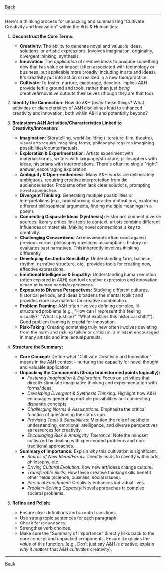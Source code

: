 [Back](README.md)

---

Here's a thinking process for unpacking and summarizing "Cultivate Creativity and Innovation" within the Arts & Humanities:

1.  **Deconstruct the Core Terms:**
    *   **Creativity:** The ability to generate novel and valuable ideas, solutions, or artistic expressions. Involves imagination, originality, divergent thinking, synthesis.
    *   **Innovation:** The *application* of creative ideas to produce something new that has value or impact (often associated with technology or business, but applicable more broadly, including in arts and ideas). It's creativity put into action or realized in a new form/practice.
    *   **Cultivate:** To foster, nurture, encourage, develop. Implies A&H provide fertile ground and tools, rather than just *being* creative/innovative outputs themselves (though they are that too).

2.  **Identify the Connection:** How do A&H *foster* these things? What activities or characteristics of A&H disciplines lead to enhanced creativity and innovation, both within A&H and potentially beyond?

3.  **Brainstorm A&H Activities/Characteristics Linked to Creativity/Innovation:**
    *   **Imagination:** Storytelling, world-building (literature, film, theatre), visual arts require imagining forms, philosophy requires imagining possibilities/counterfactuals.
    *   **Exploration & Experimentation:** Artists experiment with materials/forms, writers with language/structure, philosophers with ideas, historians with interpretations. There's often no single "right" answer, encouraging exploration.
    *   **Ambiguity & Open-endedness:** Many A&H works are deliberately ambiguous, requiring creative interpretation from the audience/reader. Problems often lack clear solutions, prompting novel approaches.
    *   **Divergent Thinking:** Generating multiple possibilities or interpretations (e.g., brainstorming character motivations, exploring different philosophical arguments, finding multiple meanings in a poem).
    *   **Connecting Disparate Ideas (Synthesis):** Historians connect diverse sources, literary critics link texts to context, artists combine different influences or materials. Making novel connections is key to creativity.
    *   **Challenging Conventions:** Art movements often react against previous norms; philosophy questions assumptions; history re-evaluates past narratives. This inherently involves thinking differently.
    *   **Developing Aesthetic Sensibility:** Understanding form, balance, rhythm, narrative structure, etc., provides tools for creating new, effective expressions.
    *   **Emotional Intelligence & Empathy:** Understanding human emotion (often explored in A&H) can fuel creative expression and innovation aimed at human needs/experiences.
    *   **Exposure to Diverse Perspectives:** Studying different cultures, historical periods, and ideas broadens the mental toolkit and provides more raw material for creative combination.
    *   **Problem Framing:** A&H often involves defining complex, ill-structured problems (e.g., "How can I represent this feeling visually?" "What is justice?" "What explains this historical shift?"). Good problem framing is crucial for innovation.
    *   **Risk-Taking:** Creating something truly new often involves deviating from the norm and risking failure or criticism, a mindset encouraged in many artistic and intellectual pursuits.

4.  **Structure the Summary:**
    *   **Core Concept:** Define what "Cultivate Creativity and Innovation" means in the A&H context – nurturing the capacity for novel thought and valuable application.
    *   **Unpacking the Components (Group brainstormed points logically):**
        *   *Fostering Imagination & Exploration:* Focus on activities that directly stimulate imaginative thinking and experimentation with forms/ideas.
        *   *Developing Divergent & Synthesis Thinking:* Highlight how A&H encourages generating multiple possibilities and connecting disparate concepts.
        *   *Challenging Norms & Assumptions:* Emphasize the critical function of questioning the status quo.
        *   *Providing Tools & Sensibilities:* Mention the role of aesthetic understanding, emotional intelligence, and diverse perspectives as resources for creativity.
        *   *Encouraging Risk & Ambiguity Tolerance:* Note the mindset cultivated by dealing with open-ended problems and non-traditional approaches.
    *   **Summary of Importance:** Explain *why* this cultivation is significant.
        *   *Source of New Ideas/Forms:* Directly leads to novelty within arts, philosophy, etc.
        *   *Driving Cultural Evolution:* How new art/ideas change culture.
        *   *Transferable Skills:* How these creative thinking skills benefit other fields (science, business, social issues).
        *   *Personal Enrichment:* Creativity enhances individual lives.
        *   *Problem-Solving Capacity:* Novel approaches to complex societal problems.

5.  **Refine and Polish:**
    *   Ensure clear definitions and smooth transitions.
    *   Use strong topic sentences for each paragraph.
    *   Check for redundancy.
    *   Strengthen verb choices.
    *   Make sure the "Summary of Importance" directly links back to the core concept and unpacked components. Ensure it explains the *value* of this function. (e.g., Don't just say A&H *is* creative, explain *why it matters* that A&H *cultivates* creativity).

---

[Back](README.md)

